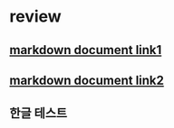 ﻿# review

## [markdown document link1](http://blog.kalkin7.com/2014/02/10/lets-write-using-markdown/)
## [markdown document link2](https://namu.wiki/w/%EB%A7%88%ED%81%AC%EB%8B%A4%EC%9A%B4)
## 한글 테스트